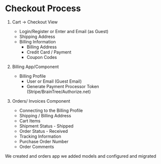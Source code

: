 # Checkout Process

1. Cart -> Checkout View
   - Login/Register or Enter and Email (as Guest)
   - Shipping Address
   - Billing Information
     - Billing Address
     - Credit Card / Payment
     - Coupon Codes

2. Billing App/Component 
   - Billing Profile
     - User or Email (Guest Email)
     - Generate Payment Processor Token (Stripe/BrainTree/Authorize.net)

3. Orders/ Invoices Component
   - Connecting to the Billing Profile
   - Shipping / Billing Address
   - Cart Items
   - Shipment Status - Shipped
   - Order Status - Received
   - Tracking Information
   - Purchase Order Number
   - Order Comments


We created and orders app we added models and configured and migrated